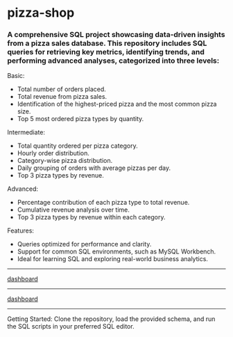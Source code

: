 # pizza-shop
### A comprehensive SQL project showcasing data-driven insights from a pizza sales database. This repository includes SQL queries for retrieving key metrics, identifying trends, and performing advanced analyses, categorized into three levels:

Basic:

- Total number of orders placed.
- Total revenue from pizza sales.
- Identification of the highest-priced pizza and the most common pizza size.
- Top 5 most ordered pizza types by quantity.

Intermediate:

- Total quantity ordered per pizza category.
- Hourly order distribution.
- Category-wise pizza distribution.
- Daily grouping of orders with average pizzas per day.
- Top 3 pizza types by revenue.

Advanced:

- Percentage contribution of each pizza type to total revenue.
- Cumulative revenue analysis over time.
- Top 3 pizza types by revenue within each category.

Features:
- Queries optimized for performance and clarity.
- Support for common SQL environments, such as MySQL Workbench.
- Ideal for learning SQL and exploring real-world business analytics.

---
[dashboard](screenshot/pz-1.png)

---
[dashboard](screenshot/pzs6.png)

---
  
Getting Started:
Clone the repository, load the provided schema, and run the SQL scripts in your preferred SQL editor.
